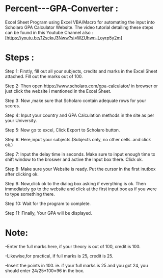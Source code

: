 # Percent---GPA-Converter :
Excel Sheet Program using Excel VBA/Macro for automating the input into Scholaro GPA Calculator Website. The video tutorial detailing these steps can be found in this Youtube Channel also : [https://youtu.be/12sckrJ3Nww?si=WZUhwn-Loyrp5y2m]

# Steps :
Step 1: Firstly, fill out all your subjects, credits and marks in the Excel Sheet attached. Fill out the marks out of 100.

Step 2: Then open https://www.scholaro.com/gpa-calculator/ in browser or just click the website i mentioned in the Excel Sheet.

Step 3: Now ,make sure that Scholaro contain adequate rows for your scores.

Step 4: Input your country and GPA Calculation methods in the site as per your University.

Step 5: Now go to excel, Click Export to Scholaro button.

Step 6: Here,input your subjects.(Subjects only, no other cells. and click ok.)

Step 7: Input the delay time in seconds. Make sure to input enough time to shift window to the broswer and active the Input box there. Click ok.

Step 8: Make sure your Website is ready. Put the cursor in the first inutbox after clicking ok.

Step 9: Now,click ok to the dialog box asking if everything is ok. Then immediately go to the website and click at the first input box as if you were to type something there.

Step 10: Wait for the program to complete.

Step 11: Finally, Your GPA will be displayed.

# Note:
-Enter the full marks here, if your theory is out of 100, credit is 100.  

-Likewise,for practical, if full marks is 25, credit is 25.

-Insert the points in 100. ie. if your full marks is 25 and you got 24, you should enter 24/25*100=96 in the box.
